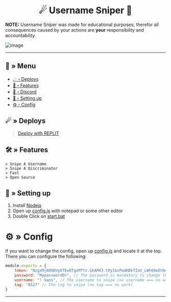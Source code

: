 <h1 align="center">
  ☄ Username Sniper 🚀
</h1>

**NOTE:**
Username Sniper was made for educational purposes, therefor all consequences caused by your actions are **your** responsibility and accountability.

![image](https://user-images.githubusercontent.com/99873347/198900727-6ee6c931-815c-46e2-a95c-589de1f8e36c.png)

---
## <a id="menu"></a>🔱 » Menu

- [☄・Deploys](#deploys)
- [🔰・Features](#features)
- [🌌・Discord](https://discord.gg/qXM2j4BmCu)
- [🎉・Setting up](#setup)
- [⚙・Config](#config)

## <a id="deploys"></a>☄ » Deploys
> [Deploy with REPLIT](https://replit.com/github/CapingTeam/Username-Sniper)
## <a id="features"></a>🛠 » Features

```
> Snipe A Username
> Snipe A Discriminator
> Fast
> Open Source
```

## <a id="setup"></a> 📁 » Setting up 

1. Install [Nodejs](https://nodejs.org/)
2. Open up [config.js](https://github.com/CapingTeam/Username-Sniper/blob/main/config.js) with notepad or some other editor
3. Double Click on [start.bat](https://github.com/CapingTeam/Username-Sniper/blob/main/start.bat)

# <a id="config"></a>⚙ » Config

If you want to change the config, open up [config.js](https://github.com/CapingTeam/Username-Sniper/blob/main/config.js) and locate it at the top. There you can configure the following:

```js
module.exports = {
    token: "NzgxMjA0ODUyOTEwOTgxMTYz.GkAM43.t0y1bsPwdKBkfIoU_LWh04eOtNcekjPbCFwRz0", // Put your token here
    password: "Mypassword0+", // The password is mandatory to change the nickname & tag
    username: "! Sans", // The username to snipe (no username === no work)
    tag: "0527" // The tag to snipe (no tag === no work)
}
```

--- 
